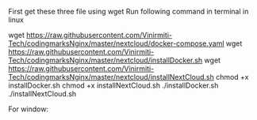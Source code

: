 First get these three file using wget
Run following command in terminal in linux

wget https://raw.githubusercontent.com/Vinirmiti-Tech/codingmarksNginx/master/nextcloud/docker-compose.yaml
wget https://raw.githubusercontent.com/Vinirmiti-Tech/codingmarksNginx/master/nextcloud/installDocker.sh
wget https://raw.githubusercontent.com/Vinirmiti-Tech/codingmarksNginx/master/nextcloud/installNextCloud.sh
chmod +x installDocker.sh
chmod +x installNextCloud.sh
./installDocker.sh
./installNextCloud.sh




For window:
